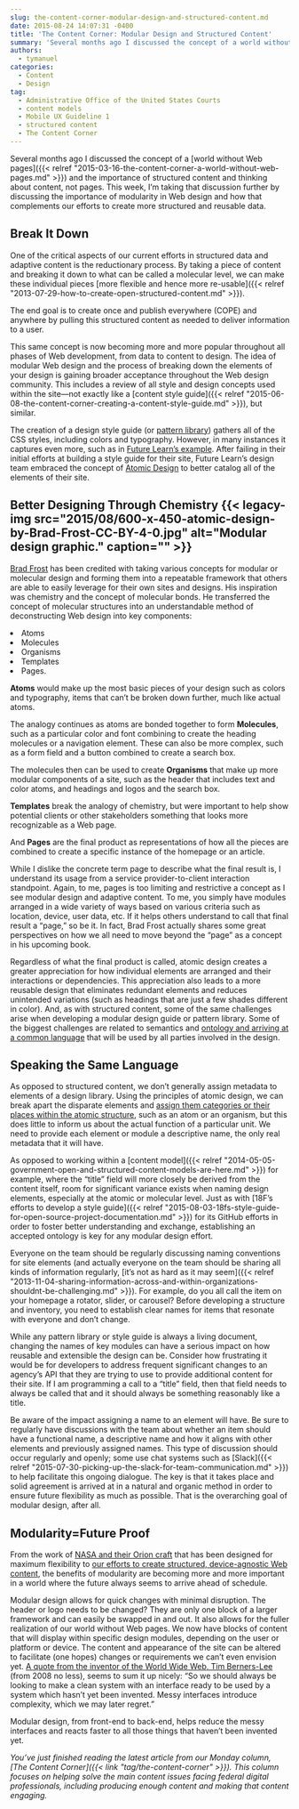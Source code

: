 ```yaml
---
slug: the-content-corner-modular-design-and-structured-content.md
date: 2015-08-24 14:07:31 -0400
title: 'The Content Corner: Modular Design and Structured Content'
summary: 'Several months ago I discussed the concept of a world without Web pages and the importance of structured content and thinking about content, not pages. This week, I&rsquo;m taking that discussion further by discussing the importance of modularity in Web design and how that complements our efforts to create more structured and reusable data. Break'
authors:
  - tymanuel
categories:
  - Content
  - Design
tag:
  - Administrative Office of the United States Courts
  - content models
  - Mobile UX Guideline 1
  - structured content
  - The Content Corner
---
```


Several months ago I discussed the concept of a [world without Web pages]({{< relref "2015-03-16-the-content-corner-a-world-without-web-pages.md" >}}) and the importance of structured content and thinking about content, not pages. This week, I’m taking that discussion further by discussing the importance of modularity in Web design and how that complements our efforts to create more structured and reusable data.

## Break It Down

One of the critical aspects of our current efforts in structured data and adaptive content is the reductionary process. By taking a piece of content and breaking it down to what can be called a molecular level, we can make these individual pieces [more flexible and hence more re-usable]({{< relref "2013-07-29-how-to-create-open-structured-content.md" >}}).

The end goal is to create once and publish everywhere (COPE) and anywhere by pulling this structured content as needed to deliver information to a user.

This same concept is now becoming more and more popular throughout all phases of Web development, from data to content to design. The idea of modular Web design and the process of breaking down the elements of your design is gaining broader acceptance throughout the Web design community. This includes a review of all style and design concepts used within the site—not exactly like a [content style guide]({{< relref "2015-06-08-the-content-corner-creating-a-content-style-guide.md" >}}), but similar.

The creation of a design style guide (or [pattern library](https://www.futurelearn.com/pattern-library)) gathers all of the CSS styles, including colors and typography. However, in many instances it captures even more, such as in [Future Learn’s example](https://about.futurelearn.com/blog/pattern-library/). After failing in their initial efforts at building a style guide for their site, Future Learn&#8217;s design team embraced the concept of [Atomic Design](http://bradfrost.com/blog/post/atomic-web-design/) to better catalog all of the elements of their site.

## Better Designing Through Chemistry {{< legacy-img src="2015/08/600-x-450-atomic-design-by-Brad-Frost-CC-BY-4-0.jpg" alt="Modular design graphic." caption="" >}} 

[Brad Frost](http://bradfrost.com/) has been credited with taking various concepts for modular or molecular design and forming them into a repeatable framework that others are able to easily leverage for their own sites and designs. His inspiration was chemistry and the concept of molecular bonds. He transferred the concept of molecular structures into an understandable method of deconstructing Web design into key components:

<li style="font-weight: 400">
  Atoms
</li>
<li style="font-weight: 400">
  Molecules
</li>
<li style="font-weight: 400">
  Organisms
</li>
<li style="font-weight: 400">
  Templates
</li>
<li style="font-weight: 400">
  Pages.
</li>

**Atoms** would make up the most basic pieces of your design such as colors and typography, items that can&#8217;t be broken down further, much like actual atoms.

The analogy continues as atoms are bonded together to form **Molecules**, such as a particular color and font combining to create the heading molecules or a navigation element. These can also be more complex, such as a form field and a button combined to create a search box.

The molecules then can be used to create **Organisms** that make up more modular components of a site, such as the header that includes text and color atoms, and headings and logos and the search box.

**Templates** break the analogy of chemistry, but were important to help show potential clients or other stakeholders something that looks more recognizable as a Web page.

And **Pages** are the final product as representations of how all the pieces are combined to create a specific instance of the homepage or an article.

While I dislike the concrete term page to describe what the final result is, I understand its usage from a service provider-to-client interaction standpoint. Again, to me, pages is too limiting and restrictive a concept as I see modular design and adaptive content. To me, you simply have modules arranged in a wide variety of ways based on various criteria such as location, device, user data, etc. If it helps others understand to call that final result a “page,” so be it. In fact, Brad Frost actually shares some great perspectives on how we all need to move beyond the &#8220;page&#8221; as a concept in his upcoming book.

Regardless of what the final product is called, atomic design creates a greater appreciation for how individual elements are arranged and their interactions or dependencies. This appreciation also leads to a more reusable design that eliminates redundant elements and reduces unintended variations (such as headings that are just a few shades different in color). And, as with structured content, some of the same challenges arise when developing a modular design guide or pattern library. Some of the biggest challenges are related to semantics and [ontology and arriving at a common language](http://www.slideshare.net/AbbyCovert/lessons-from-an-ontology-nerd) that will be used by all parties involved in the design.

## Speaking the Same Language

As opposed to structured content, we don’t generally assign metadata to elements of a design library. Using the principles of atomic design, we can break apart the disparate elements and [assign them categories or their places within the atomic structure](http://demo.patternlab.io/), such as an atom or an organism, but this does little to inform us about the actual function of a particular unit. We need to provide each element or module a descriptive name, the only real metadata that it will have.

As opposed to working within a [content model]({{< relref "2014-05-05-government-open-and-structured-content-models-are-here.md" >}}) for example, where the “title” field will more closely be derived from the content itself, room for significant variance exists when naming design elements, especially at the atomic or molecular level. Just as with [18F&#8217;s efforts to develop a style guide]({{< relref "2015-08-03-18fs-style-guide-for-open-source-project-documentation.md" >}}) for its GitHub efforts in order to foster better understanding and exchange, establishing an accepted ontology is key for any modular design effort.

Everyone on the team should be regularly discussing naming conventions for site elements (and actually everyone on the team should be sharing all kinds of information regularly, [it&#8217;s not as hard as it may seem]({{< relref "2013-11-04-sharing-information-across-and-within-organizations-shouldnt-be-challenging.md" >}}). For example, do you all call the item on your homepage a rotator, slider, or carousel? Before developing a structure and inventory, you need to establish clear names for items that resonate with everyone and don’t change.

While any pattern library or style guide is always a living document, changing the names of key modules can have a serious impact on how reusable and extensible the design can be. Consider how frustrating it would be for developers to address frequent significant changes to an agency’s API that they are trying to use to provide additional content for their site. If I am programming a call to a “title” field, then that field needs to always be called that and it should always be something reasonably like a title.

Be aware of the impact assigning a name to an element will have. Be sure to regularly have discussions with the team about whether an item should have a functional name, a descriptive name and how it aligns with other elements and previously assigned names. This type of discussion should occur regularly and openly; some use chat systems such as [Slack]({{< relref "2015-07-30-picking-up-the-slack-for-team-communication.md" >}}) to help facilitate this ongoing dialogue. The key is that it takes place and solid agreement is arrived at in a natural and organic method in order to ensure future flexibility as much as possible. That is the overarching goal of modular design, after all.

## Modularity=Future Proof

From the work of [NASA and their Orion craft](http://www.nasa.gov/orion) that has been designed for maximum flexibility to [our efforts to create structured, device-agnostic Web content](http://gsa.github.io/Open-And-Structured-Content-Models/), the benefits of modularity are becoming more and more important in a world where the future always seems to arrive ahead of schedule.

Modular design allows for quick changes with minimal disruption. The header or logo needs to be changed? They are only one block of a larger framework and can easily be swapped in and out. It also allows for the fuller realization of our world without Web pages. We now have blocks of content that will display within specific design modules, depending on the user or platform or device. The content and appearance of the site can be altered to facilitate (one hopes) changes or requirements we can’t even envision yet. [A quote from the inventor of the World Wide Web, Tim Berners-Lee](http://www.w3.org/blog/2008/01/modularity/) (from 2008 no less), seems to sum it up nicely: “So we should always be looking to make a clean system with an interface ready to be used by a system which hasn&#8217;t yet been invented. Messy interfaces introduce complexity, which we may later regret.”

Modular design, from front-end to back-end, helps reduce the messy interfaces and reacts faster to all those things that haven’t been invented yet.

_You’ve just finished reading the latest article from our Monday column, [The Content Corner]({{< link "tag/the-content-corner" >}}). This column focuses on helping solve the main content issues facing federal digital professionals, including producing enough content and making that content engaging._